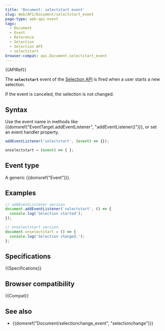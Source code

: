 ```yaml
---
title: 'Document: selectstart event'
slug: Web/API/Document/selectstart_event
page-type: web-api-event
tags:
  - Document
  - Event
  - Reference
  - Selection
  - Selection API
  - selectstart
browser-compat: api.Document.selectstart_event
---
```


{{APIRef}}

The **`selectstart`** event of the [Selection API](/en-US/docs/Web/API/Selection) is fired when a user starts a new selection.

If the event is canceled, the selection is not changed.

## Syntax

Use the event name in methods like {{domxref("EventTarget.addEventListener", "addEventListener()")}}, or set an event handler property.

```js
addEventListener('selectstart', (event) => {});

onselectstart = (event) => { };
```

## Event type

A generic {{domxref("Event")}}.

## Examples

```js
// addEventListener version
document.addEventListener('selectstart', () => {
  console.log('Selection started');
});

// onselectstart version
document.onselectstart = () => {
  console.log('Selection changed.');
};
```

## Specifications

{{Specifications}}

## Browser compatibility

{{Compat}}

## See also

- {{domxref("Document/selectionchange_event", "selectionchange")}}
